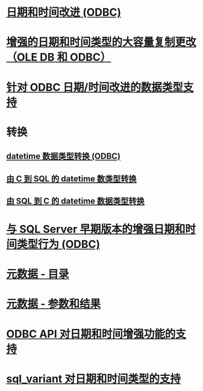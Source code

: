 # [日期和时间改进 (ODBC)](date-and-time-improvements-odbc.md)

# [增强的日期和时间类型的大容量复制更改（OLE DB 和 ODBC）](bulk-copy-changes-for-enhanced-date-and-time-types-ole-db-and-odbc.md)
# [针对 ODBC 日期/时间改进的数据类型支持](data-type-support-for-odbc-date-and-time-improvements.md)

# 转换
## [datetime 数据类型转换 (ODBC)](datetime-data-type-conversions-odbc.md)
## [由 C 到 SQL 的 datetime 数类型转换](datetime-data-type-conversions-from-c-to-sql.md)
## [由 SQL 到 C 的 datetime 数据类型转换](datetime-data-type-conversions-from-sql-to-c.md)

# [与 SQL Server 早期版本的增强日期和时间类型行为 (ODBC)](enhanced-date-and-time-type-behavior-with-previous-sql-server-versions-odbc.md)
# [元数据 - 目录](metadata-catalog.md)
# [元数据 - 参数和结果](metadata-parameter-and-result.md)
# [ODBC API 对日期和时间增强功能的支持](odbc-api-support-for-enhanced-date-and-time-features.md)
# [sql_variant 对日期和时间类型的支持](sql-variant-support-for-date-and-time-types.md)
